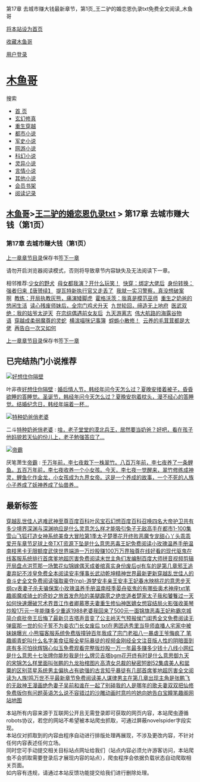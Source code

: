 第17章 去城市赚大钱最新章节，第1页\_王二驴的婚恋恩仇录txt免费全文阅读\_木鱼哥

[将本站设为首页](javascript:winSetHP();)

[收藏木鱼哥](javascript:winAddFav())

[用户登录](/login.html?url=https%3A%2F%2Fwww.muyuge.net%2Finfo%2F3926859%2F66756791.html)

[木鱼哥](/)
========

搜索

* [首 页](/)
* [玄幻修真](/sort1/1.html)
* [重生穿越](/sort2/1.html)
* [都市小说](/sort3/1.html)
* [军史小说](/sort4/1.html)
* [网游小说](/sort5/1.html)
* [科幻小说](/sort6/1.html)
* [灵异小说](/sort7/1.html)
* [言情小说](/sort8/1.html)
* [其他小说](/sort9/1.html)
* [会员书架](/mybook.html)
* [阅读记录](/jilu.html)

[木鱼哥](/)>[王二驴的婚恋恩仇录txt](/info/3926859.html) > 第17章 去城市赚大钱（第1页）
--------------------------------------------------------------

### 第17章 去城市赚大钱（第1页）

[上一章](/info/3926859/66756790.html)[章节目录](/info/3926859.html)保存书签[下一章](/info/3926859/66756791_1.html)

请勿开启浏览器阅读模式，否则将导致章节内容缺失及无法阅读下一章。

相邻推荐:[少女的野犬](/read/118659.html)  [母女都我演？开什么玩笑！](/read/118653.html)  [快穿：绑定大佬后](/read/118664.html)  [身份转换：强者归来【唐赟续】](https://www.shxsw.com/novel_132518/index.html)  [提瓦特新执行官又走丢了](/read/118656.html)  [我就一实习警察，真没想破案啊](/read/118651.html)  [教练：开局执教灰熊，痛演矮脚虎](/read/118648.html)  [霍格沃茨：我真是模范巫师](/read/118649.html)  [重生之奶爸的悠闲生活](/read/118647.html)  [读心残废师妹后，全宗门鸡犬升天](/read/118661.html)  [九世轮回，缔造无上地府](/read/118646.html)  [医武双绝：我的姑爷太逆天](/read/118652.html)  [在恋综偶遇前女友后](/read/118660.html)  [九天游离志](/read/118662.html)  [伟大航路的海露谷物语](/read/118657.html)  [穿越成柔弱魔尊的灵蛇](/read/118654.html)  [横滨喵咪记事簿](/read/118655.html)  [蜉蝣小散修！](/read/118663.html)  [云养的毛茸茸都是大佬](/read/118650.html)  [再告白一次又如何](/read/118658.html)

[上一章](/info/3926859/66756790.html)[章节目录](/info/3926859.html)保存书签[下一章](/info/3926859/66756791_1.html)

已完结热门小说推荐
---------

[![好想住你隔壁](/img/73253.jpg)](/read/73253.html)

叶非夜[好想住你隔壁](/read/73253.html)
:   [婚后情人节，韩经年问今天怎么过？夏晚安搂着被子，昏昏欲睡的答睡觉。圣诞节，韩经年问今天怎么过？夏晚安抱着枕头，漫不经心的答睡觉。结婚纪念日，韩经年端着一杯...](/read/73253.html)

[![特种奶爸俏老婆](/img/43214.jpg)](/read/43214.html)

二斗[特种奶爸俏老婆](/read/43214.html)
:   [啥，老子堂堂的漠北兵王，居然要当奶爸？好吧，看在孩子他妈貌若天仙的份儿上，老子勉强答应了...](/read/43214.html)

[![帝霸](/img/437.jpg)](/read/437.html)

厌笔萧生[帝霸](/read/437.html)
:   [千万年前，李七夜栽下一株翠竹。八百万年前，李七夜养了一条鲤鱼。五百万年前，李七夜收养一个小女孩。今天，李七夜一觉醒来，翠竹修练成神灵，鲤鱼化作金龙，小女孩成为九界女帝。这是一个养成的故事，一个不死的人族小子养成了妖神养成了仙兽养...](/read/437.html)

最新标签
----

[穿越乱世佳人逃难](/info/3929258.html)[武神至尊百度百科叶风](/info/3929267.html)[宝石幻想百度百科](/info/3929323.html)[召唤四名大帝护卫共有多少境界](/info/3929407.html)[深渊与深渊响应是什么灵意](/info/3929519.html)[怎么样才能吸引兔子](/info/3929347.html)[无敌高手在都市1-100集](/info/3929262.html)[雪山飞狐](/info/3929401.html)[打造女神系统](/info/3929242.html)[美食大冒险第1季](/info/3929298.html)[太孑楚墨](/info/3929330.html)[花开终败](/info/3929349.html)[恶魔专宠甜心丫头乖乖爱开车章节](/info/3929460.html)[足球上帝TXT资源](/info/3929378.html)[下坠是什么意思](/info/3929274.html)[恶毒王妃免费阅读](/info/3929368.html)[小玫瑰温养手册温南枝](/info/3929354.html)[黑卡无限额度](/info/3929287.html)[武侠世界端游](/info/3929429.html)[一万炒股赚100万](/info/3929276.html)[万界独尊在线](/info/3929253.html)[好看的现代驱鬼](/info/3929452.html)[在线客服系统排行](/info/3929240.html)[首席爹地超厉害免费阅读](/info/3929467.html)[末世主角们发编制百度](/info/3929260.html)[大师拼音](/info/3929426.html)[视频剪辑开局盘点洪荒](/info/3929296.html)[那一场繁花似锦](/info/3929392.html)[嫁偶天成姜绾真实身份](/info/3929505.html)[废后gl有车的是第几章](/info/3929501.html)[邪王追妻弃妃不涉皇免费全本阅读](/info/3929319.html)[安丰懂事长](/info/3929472.html)[武动乾坤精神世界最新更新](/info/3929515.html)[穿越乱世佳人的奋斗史全文免费阅读](/info/3929259.html)[强取豪夺(np)-游梦](/info/3929283.html)[安丰亲王安丰王妃](/info/3929475.html)[春水映桃花的意思](/info/3929402.html)[步天纲cv表](/info/3929514.html)[妻子杀夫骗保案](/info/3929496.html)[小玫瑰温养手册温南枝季晏舟](/info/3929356.html)[驱鬼的有哪些](/info/3929451.html)[奥术神座txt笔趣阁](/info/3929362.html)[魔戒骑士的奇妙之旅首发](/info/3929271.html)[危险的美腿](/info/3929441.html)[霹雳之绝世道者](/info/3929480.html)[楚家太子](/info/3929327.html)[我和饕餮过一天](/info/3929286.html)[如何快速爆破咒术界晋江](/info/3929320.html)[作者卿慕寒](/info/3929386.html)[夫妻重生修仙](/info/3929484.html)[神医嫡女想容结局](/info/3929437.html)[火影强收美琴](/info/3929445.html)[炒股1万元一年能赚多少](/info/3929275.html)[重返1988老婆我回来了](/info/3929264.html)[500元一面锦旗](/info/3929414.html)[恶毒王妃称霸京城简介](/info/3929366.html)[疯批帝王后悔了最新](/info/3929395.html)[贝吉塔声音变了](/info/3929486.html)[公主岭天气预报](/info/3929399.html)[侯门闺秀全文免费阅读无弹窗](/info/3929377.html)[那一世的句子](/info/3929391.html)[誓不为妾农门长女](/info/3929379.html)[废后 txt](/info/3929500.html)[在男团选秀里当导师](/info/3929522.html)[直播人宅家中被妹妹曝光 小熊猫](/info/3929398.html)[客服系统免费版](/info/3929238.html)[撞钟百年我成了宗门老祖八一](/info/3929450.html)[暴虐王爷悔疯了 笔趣阁](/info/3929297.html)[青蛇叫什么名字](/info/3929387.html)[美食征服全星际](/info/3929373.html)[暴徒的视频](/info/3929248.html)[金刚经全文注音版](/info/3929516.html)[人性的阴暗面到底有多可怕徐辉](/info/3929227.html)[锦心似玉免费观看完整版](/info/3929502.html)[炒股一万一年最多赚多少钱](/info/3929280.html)[十八线小网红是什么意思](/info/3929295.html)[十七张牌你能秒我是什么牌](/info/3929504.html)[贝吉塔bgm](/info/3929487.html)[花开终有时是什么意思](/info/3929350.html)[御九天的宋锦怎么样](/info/3929310.html)[里面叫张鹏的](/info/3929425.html)[九龙抬棺图片高清](/info/3929396.html)[女总裁的秘密短剧52集](/info/3929316.html)[虞美人和罂粟的区别](/info/3929321.html)[蓝星系统](/info/3929455.html)[男主偏执占有欲强的古言知乎](/info/3929299.html)[暴徒有几部](/info/3929250.html)[首席爹地超厉害全文阅读](/info/3929462.html)[为人族!鸣万世不平最新章节免费阅读](/info/3929294.html)[美人谋律男主在第几章出现](/info/3929436.html)[主角是张鹏飞的](/info/3929423.html)[无敌神王漫画](/info/3929400.html)[绝色妻子吴前和谁在一起了](/info/3929346.html)[别碰我的人是哪年的歌](/info/3929309.html)[夫妻双双把仙修免费版](/info/3929483.html)[你有问题英语怎么说](/info/3929433.html)[不容错过的沙雕动画](/info/3929443.html)[时意吟吟](/info/3929428.html)[她向她告白](/info/3929313.html)[宝瞳笔趣阁](/info/3929232.html)[网站地图](/sitemap_1.xml)

本站所有内容来源于互联网公开且无需登录即可获取的网页内容，本站爬虫遵循robots协议，若您的网站不希望被本站爬虫抓取，可通过屏蔽novelspider字段实现。  
本站仅对抓取到的内容由程序自动进行排版处理再展现，不涉及更改内容，不针对任何内容表述任何立场。  
同时您可手动提交相关目标站点网址给我们（站点内容必须允许游客访问，本站爬虫不会抓取需要登录后才展现内容的站点），爬虫程序会依据负载状态自动爬取相关页面。  
如内容有违规，请通过本站反馈功能提交给我们进行删除处理。